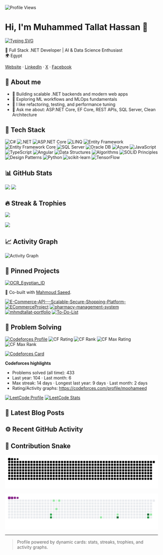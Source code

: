   ![Profile Views](https://komarev.com/ghpvc/?username=MhmdTalat&color=0e75b6&style=flat)

  # Hi, I'm Muhammed Tallat Hassan 👋

  [![Typing SVG](https://readme-typing-svg.demolab.com?font=Fira+Code&pause=1500&color=1AD1FF&center=true&vCenter=true&width=600&lines=Full+Stack+.NET+Developer;AI+%26+Data+Science+Enthusiast;Always+learning+and+improving+myself&v=2)](https://git.io/typing-svg)

  🎯 Full Stack .NET Developer | AI & Data Science Enthusiast  
  🌍 Egypt

  [Website](https://mhmdtallat-portfolio.web.app/) · [LinkedIn](https://www.linkedin.com/in/muhammed-tallat-a440881b7) · [X](https://twitter.com/MHMD_TAL3AT) · [Facebook](https://www.facebook.com/mohamed.Tallat.104203)

  ## 🙋 About me
  - 🔭 Building scalable .NET backends and modern web apps
  - 🤖 Exploring ML workflows and MLOps fundamentals
  - 🧪 I like refactoring, testing, and performance tuning
  - 💬 Ask me about: ASP.NET Core, EF Core, REST APIs, SQL Server, Clean Architecture

  ## 🧰 Tech Stack
  ![C#](https://img.shields.io/badge/C%23-239120?style=flat&logo=csharp&logoColor=white)
  ![.NET](https://img.shields.io/badge/.NET-512BD4?style=flat&logo=dotnet&logoColor=white)
  ![ASP.NET Core](https://img.shields.io/badge/ASP.NET%20Core-5C2D91?style=flat&logo=dotnet&logoColor=white)
  ![LINQ](https://img.shields.io/badge/LINQ-512BD4?style=flat&logo=dotnet&logoColor=white)
  ![Entity Framework](https://img.shields.io/badge/Entity%20Framework-512BD4?style=flat&logo=dotnet&logoColor=white)
  ![Entity Framework Core](https://img.shields.io/badge/EF%20Core-512BD4?style=flat&logo=dotnet&logoColor=white)
  ![SQL Server](https://img.shields.io/badge/SQL%20Server-CC2927?style=flat&logo=microsoftsqlserver&logoColor=white)
  ![Oracle DB](https://img.shields.io/badge/Oracle%20DB-F80000?style=flat&logo=oracle&logoColor=white)
  ![Azure](https://img.shields.io/badge/Azure-0078D4?style=flat&logo=microsoftazure&logoColor=white)
  ![JavaScript](https://img.shields.io/badge/JavaScript-F7DF1E?style=flat&logo=javascript&logoColor=222)
  ![TypeScript](https://img.shields.io/badge/TypeScript-3178C6?style=flat&logo=typescript&logoColor=white)
  ![Angular](https://img.shields.io/badge/Angular-DD0031?style=flat&logo=angular&logoColor=white)
  ![Data Structures](https://img.shields.io/badge/Data%20Structures-0A66C2?style=flat&logoColor=white)
  ![Algorithms](https://img.shields.io/badge/Algorithms-0A66C2?style=flat&logoColor=white)
  ![SOLID Principles](https://img.shields.io/badge/SOLID%20Principles-1ABC9C?style=flat&logoColor=white)
  ![Design Patterns](https://img.shields.io/badge/Design%20Patterns-2C3E50?style=flat&logoColor=white)
  ![Python](https://img.shields.io/badge/Python-3776AB?style=flat&logo=python&logoColor=white)
  ![scikit-learn](https://img.shields.io/badge/scikit--learn-F7931E?style=flat&logo=scikitlearn&logoColor=white)
  ![TensorFlow](https://img.shields.io/badge/TensorFlow-FF6F00?style=flat&logo=tensorflow&logoColor=white)

  ## 📊 GitHub Stats
  <p align="left">
    <img height="160" src="https://github-readme-stats.vercel.app/api?username=MhmdTalat&show_icons=true&theme=tokyonight&hide_border=true" />
    <img height="160" src="https://github-readme-stats.vercel.app/api/top-langs/?username=MhmdTalat&layout=compact&theme=tokyonight&hide_border=true" />
  </p>

  ## 🔥 Streak & Trophies
  <p align="left">
    <img height="160" src="https://streak-stats.demolab.com?user=MhmdTalat&theme=tokyonight&hide_border=true" />
  </p>
  <p align="left">
    <img src="https://github-profile-trophy.vercel.app/?username=MhmdTalat&theme=onedark&no-frame=true&column=7" />
  </p>

  ## 📈 Activity Graph
  ![Activity Graph](https://github-readme-activity-graph.vercel.app/graph?username=MhmdTalat&theme=tokyo-night&hide_border=true)

  ## 📌 Pinned Projects
  [![OCR_Egyptian_ID](https://github-readme-stats.vercel.app/api/pin/?username=mahmoud6171&repo=OCR_Egyptian_ID&theme=tokyonight)](https://github.com/mahmoud6171/OCR_Egyptian_ID)

  🤝 Co-built with [Mahmoud Saeed](https://github.com/mahmoud6171).

  [![E-Commerce-API---Scalable-Secure-Shopping-Platform-](https://github-readme-stats.vercel.app/api/pin/?username=MhmdTalat&repo=E-Commerce-API---Scalable-Secure-Shopping-Platform-&theme=tokyonight)](https://github.com/MhmdTalat/E-Commerce-API---Scalable-Secure-Shopping-Platform-)
  [![ECommerceProject](https://github-readme-stats.vercel.app/api/pin/?username=MhmdTalat&repo=ECommerceProject&theme=tokyonight)](https://github.com/MhmdTalat/ECommerceProject)
  [![pharmacy-management-system](https://github-readme-stats.vercel.app/api/pin/?username=MhmdTalat&repo=pharmacy-management-system&theme=tokyonight)](https://github.com/MhmdTalat/pharmacy-management-system)
  [![mhmdtallat-portfolio](https://github-readme-stats.vercel.app/api/pin/?username=MhmdTalat&repo=mhmdtallat-portfolio&theme=tokyonight)](https://github.com/MhmdTalat/mhmdtallat-portfolio)
  [![To-Do-List](https://github-readme-stats.vercel.app/api/pin/?username=MhmdTalat&repo=To-Do-List&theme=tokyonight)](https://github.com/MhmdTalat/To-Do-List)

  ## 🧩 Problem Solving
  [![Codeforces Profile](https://img.shields.io/badge/Codeforces-Profile-1F8ACB?style=flat&logo=codeforces&logoColor=white)](https://codeforces.com/profile/moohameed)
  ![CF Rating](https://img.shields.io/badge/dynamic/json?cacheSeconds=300&url=https://codeforces.com/api/user.info%3Fhandles%3Dmoohameed&query=$.result[0].rating&label=Codeforces%20Rating&logo=codeforces&color=1F8ACB&v=2)
  ![CF Rank](https://img.shields.io/badge/dynamic/json?cacheSeconds=300&url=https://codeforces.com/api/user.info%3Fhandles%3Dmoohameed&query=$.result[0].rank&label=Codeforces%20Rank&logo=codeforces&color=1F8ACB&v=2)
  ![CF Max Rating](https://img.shields.io/badge/dynamic/json?cacheSeconds=300&url=https://codeforces.com/api/user.info%3Fhandles%3Dmoohameed&query=$.result[0].maxRating&label=Max%20Rating&logo=codeforces&color=1F8ACB&v=2)
  ![CF Max Rank](https://img.shields.io/badge/dynamic/json?cacheSeconds=300&url=https://codeforces.com/api/user.info%3Fhandles%3Dmoohameed&query=$.result[0].maxRank&label=Max%20Rank&logo=codeforces&color=1F8ACB&v=2)

  [![Codeforces Card](https://codeforces-readme-stats.vercel.app/api/card?username=moohameed&theme=tokyonight)](https://codeforces.com/profile/moohameed)

  **Codeforces highlights**
  - Problems solved (all time): <!-- CF_SOLVED_START -->433<!-- CF_SOLVED_END -->
  - Last year: 104 · Last month: 6
  - Max streak: 14 days · Longest last year: 9 days · Last month: 2 days
  - Rating/Activity graphs: https://codeforces.com/profile/moohameed

  [![LeetCode Profile](https://img.shields.io/badge/LeetCode-Profile-FFA116?style=flat&logo=leetcode&logoColor=white)](https://leetcode.com/u/mhmd_Tal3at90/)
  [![LeetCode Stats](https://leetcard.jacoblin.cool/mhmd_Tal3at90?theme=dark&font=Fira%20Code&ext=heatmap&border=0&v=2)](https://leetcode.com/u/mhmd_Tal3at90/)

  ## 📰 Latest Blog Posts
  <!-- BLOG-POST-LIST:START -->
  <!-- BLOG-POST-LIST:END -->

  ## ⚙️ Recent GitHub Activity
  <!--START_SECTION:activity-->
  <!--END_SECTION:activity-->

  ## 🐍 Contribution Snake
  ![GitHub Snake light](https://raw.githubusercontent.com/MhmdTalat/MhmdTalat/output/snake.svg#gh-light-mode-only)

  ![GitHub Snake animated GIF](https://raw.githubusercontent.com/MhmdTalat/MhmdTalat/output/snake.gif)

  ---

  > Profile powered by dynamic cards: stats, streaks, trophies, and activity graphs.
